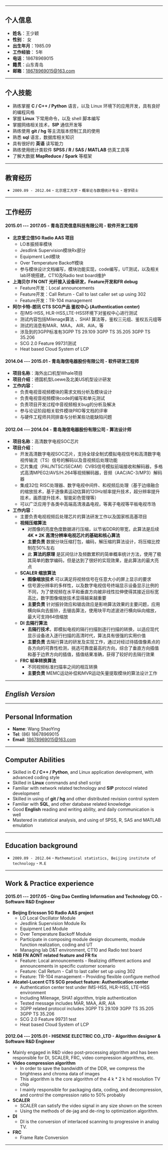 ***

## 个人信息
  - **姓名**：王少颖
  - **性别**： 女
  - **出生年月**：1985.09
  - **工作经验**： 5年
  - **电话**：18678969015
  - **籍贯**：山东青岛
  - **邮箱**：18678969015@163.com
***

## 个人技能
  - 熟练掌握 **C / C++ / Python** 语言，以及 Linux 环境下的应用开发，具有良好的编程风格
  - 掌握 **Linux** 下常用命令，以及 shell 脚本编写
  - 掌握网络相关技术，**SIP** 通信开发等
  - 熟练使用 **git / hg** 等主流版本控制工具的使用
  - 熟悉 **sql** 语言，数据库相关知识
  - 具有很好的 **英语** 读写能力
  - 熟练使用统计类软件 **SPSS / R / SAS / MATLAB** 仿真工具等
  - 了解大数据 **MapReduce / Spark** 等框架
***

## 教育经历
  - `2009.09 - 2012.04` - `北京理工大学` - `概率论与数理统计专业` - `理学硕士`
***

## 工作经历　          　
#### 2015.01 --- 2017.05 - 青岛百灵信息科技有限公司 - 软件开发工程师
  - **北京爱立信5G Radio AAS 项目**
    - LO本振频率模块
    - Jesdlink Supervision模块Rx部分
    - Equipment Led模块
    - Over Temperature Backoff模块
    - 参与模块设计文档编写，模块功能实现，code编写，UT测试，以及相关lab环境搭建，CT10及Radio test board维护
  - **上海贝尔 FN ONT 光纤接入设备研发，Feature开发和FR debug**
    - Feature开发：Local announcements
    - Feature开发：Call Return - Call to last caller set up using 302
    - Feature开发：TR-104 management
  - **阿尔卡特-朗讯 CTS SCG产品 鉴权中心 (Authentication center)**
    - 在IMS-HSS, HLR-HSS,LTE-HSS环境下对鉴权中心进行测试
    - 测试内容包括Milenage算法 、SHA1 算法等，鉴权三元组、鉴权五元组等
    - 测试的消息有MAR、MAA， AIR、AIA，等
    - 涉及到的3GPP标准有3GPP TS 29.109 3GPP TS 35.205 3GPP TS 35.206
    - SCG 2.0 Feature 99731测试
    - Heat based Cloud System of LCP
#### 2014.04 --- 2015.01 - 青岛海信电器股份有限公司 - 软件研发工程师
  - **项目名称**：海外出口机型Whale项目
  - **项目介绍**：德国机型Loewe及北美US机型设计研发
  - **工作内容**：
    - 负责电视音视频模块的需求文档分析及模块设计
    - 负责电视音视频模块code的编写和单元测试
    - 负责项目开发过程中音视频相关bug的分析及解决
    - 参与论证阶段相关软件模块PRD等文档的评审
    - 与硬件工程师共同排查与分析某些功能缺陷问题
#### 2012.04 --- 2014.04 - 青岛海信电器股份有限公司 - 算法设计师
  - **项目名称**：高清数字电视SOC芯片
  - **项目介绍**：
    - 开发高清数字电视SOC芯片，支持全球全制式模拟电视信号和高清数字电视传输流（TS）信号的解码以及音视频后处理功能
    - 芯片集成（PAL/NTSC/SECAM）CVBS信号模拟前端接收和解码器，多格式高清MPEG2/AVS/H.264等视频解码器，音频（AAC/AC-3/MP3）解码器
    - 集成32位 RISC处理器、数字电视中间件、和视频后处理（基于边缘融合的缩放技术，基于逐像素运动估算的120Hz帧率提升技术，超分辨率提升技术，画质提升技术、智能彩色管理等）
    - 可以广泛应用于各类中高端高清液晶电视，等离子电视等平板电视市场
  - **工作内容**：
    - 主要负责电视视频后处理芯片的算法研发工作以及国家核高基项目
    - **视频压缩算法**
      - 对图像的亮度色度数据进行压缩，以节省DDR的带宽，此算法是后续 **4K * 2K 高清分辨率电视芯片的基础和核心算法**
      - **主要负责** 数据分块压缩打包，编码，解压缩的算法设计，将压缩比控制在50%左右
      - 此 **算法的原理** 是区间估计及频数累积的简单概率统计方法，使用了极其简单的数学编码，但是达到了很好的实现效果，是此算法的最大亮点
    - **SCALER 缩放算法**
      - **图像缩放技术** 可以满足将视频信号在任意大小的屏上显示的要求
      - 信号源分辨率的多样性，以及数字电视信号终端显示设备显示比例的不同，为了使视频在水平和垂直方向被非线性拉伸使得其接近目标宽高比，数字图像缩放技术显得越来越重要
      - **主要负责** 针对振铃效应和锯齿效应是影响算法效果的主要问题，应用横向纵向去振铃，去锯齿算法，使用块平均滤波进行横向纵向缩放，最大可支持64倍缩放
    - **DI 去隔行算法**
      - **去隔行技术**，即模拟电视的隔行扫描到逐行扫描的转换，以适应现代显示设备进入逐行扫描的高清时代，算法具有很强的实用价值
      - **主要负责** 去隔行算法的研发及实现工作，通过对经过待插值像素点的各方向的可靠性检测，挑选可靠度最高的方向，综合了垂直方向插值和基于边界方向的插值，插值结果准确，获得了较好的去隔行效果
    - **FRC 帧率转换算法**
      - 不同视频标准扫描率之间的相互转换
      - **主要负责** MEMC运动补偿和MVR运动矢量提取模块的算法设计工作
***

## ___English Version___
***

## Personal Information
  - **Name**: Wang ShaoYing
  - **Tel**: (86) 18678969015
  - **Email**: 18678969015@163.com
***

## Computer Abilities
  - Skilled in **C / C++ / Python**, and Linux application development, with advanced coding style
  - Skilled in **Linux** commands and shell script
  - Familiar with network related technology and **SIP** protocol related development
  - Skilled in using of **git / hg** and other distributed revision control system
  - Familiar with **SQL**, and other database related knowledge
  - Good **English** reading and writing ability, and daily communication is well
  - Mastered in statistical analysis, and using of SPSS, R, SAS and MATLAB emulation
***

## Education background
  - `2009.09 - 2012.04` - `Mathematical statistics, Beijing institute of technology` - `M.E`
***

## Work & Practice experience
#### 2015.01 --- 2017.05 - Qing Dao Centling Information and Technology CO. - Software R&D Engineer
  - **Beijing Ericsson 5G Radio AAS project**
    - LO Local Oscillator Module
    - Jesdlink Supervision Module Rx
    - Equipment Led Module
    - Over Temperature Backoff Module
    - Participate in composing module design documents, module function realization, coding and UT
    - Managing lab D&T environment, CT10 and Radio test board
  - **NSB FN AONT related feature and FR fix**
    - Feature: Local announcements - Realizing different actions and announcements in specific customer scenario
    - Feature: Call Return - Call to last caller set up using 302
    - Feature: TR-104 management – Providing flexible configure method
  - **Alcatel-Lucent CTS SCG product feature: Authentication center**
    - Authentication center test under IMS-HSS, HLR-HSS, LTE-HSS environment
    - Including Milenage, SHA1 algorithm, triple authentication
    - Tested message includes MAR, MAA, AIR, AIA
    - 3GPP related protocol includes 3GPP TS 29.109 3GPP TS 35.205 3GPP TS 35.206
    - SCG 2.0 Feature 99731 test
    - Heat based Cloud System of LCP
#### 2012.04 --- 2015.01 - HISENSE ELECTRIC CO.,LTD - Algorithm designer & Software R&D Engineer
  - Mainly engaged in R&D video post-processing algorithm and has been responsible for DI, SCALER, FRC, video compression algorithms, etc.
  - **Video compression algorithm**
    - In order to save the bandwidth of the DDR, we compress the brightness and chroma data of images
    - This algorithm is the core algorithm of the 4 k * 2 k hd resolution TV chip
    - I mainly responsible for packaging data, coding, and decompression, and control the compression ratio to 50% probably
  - **SCALER**
    - SCALER can satisfy the video signal in any size shown on the screen
    - Using the methods of de-jag and de-ring to optimization algorithm.
  - **DI**
    - DI is the conversion of interlaced scanning to progressive in analog TV.
  - **FRC**
    - Frame Rate Conversion
***
